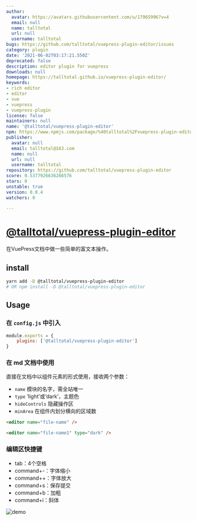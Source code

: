 ```yaml
---
author:
  avatar: https://avatars.githubusercontent.com/u/17965996?v=4
  email: null
  name: talltotal
  url: null
  username: talltotal
bugs: https://github.com/talltotal/vuepress-plugin-editor/issues
category: plugin
date: '2021-06-02T03:17:21.550Z'
deprecated: false
description: editor plugin for vuepress
downloads: null
homepage: https://talltotal.github.io/vuepress-plugin-editor/
keywords:
- rich editor
- editor
- vue
- vuepress
- vuepress-plugin
license: false
maintainers: null
name: '@talltotal/vuepress-plugin-editor'
npm: https://www.npmjs.com/package/%40talltotal%2Fvuepress-plugin-editor
publisher:
  avatar: null
  email: talltotal@163.com
  name: null
  url: null
  username: talltotal
repository: https://github.com/talltotal/vuepress-plugin-editor
score: 0.5377926636266576
stars: 0
unstable: true
version: 0.0.4
watchers: 0

---
```


# [@talltotal/vuepress-plugin-editor](https://talltotal.github.io/vuepress-plugin-editor/)

在VuePress文档中做一些简单的富文本操作。


## install
```bash
yarn add -D @talltotal/vuepress-plugin-editor
# OR npm install -D @talltotal/vuepress-plugin-editor
```

## Usage
### 在 `config.js` 中引入
```js
module.exports = {
    plugins: ['@talltotal/vuepress-plugin-editor'] 
}
```

### 在 md 文档中使用
直接在文档中以组件元素的形式使用，接收两个参数：
- `name` 模块的名字，需全站唯一
- `type` ‘light’或‘dark’，主题色
- `hideControls` 隐藏操作区
- `minArea` 在组件内划分横向的区域数

```md
<editor name="file-name" />

<editor name="file-name1" type="dark" />
```


### 编辑区快捷键
- tab：4个空格
- command+-：字体缩小
- command++：字体放大
- command+s：保存提交
- command+b：加粗
- command+i：斜体

![demo](./test/20200724210531.jpg)
